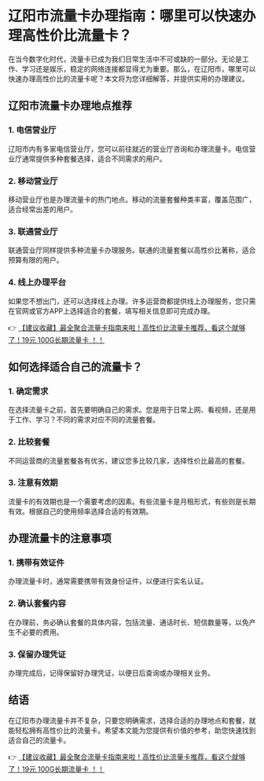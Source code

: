 # 辽阳市流量卡办理指南：哪里可以快速办理高性价比流量卡？

在当今数字化时代，流量卡已成为我们日常生活中不可或缺的一部分。无论是工作、学习还是娱乐，稳定的网络连接都显得尤为重要。那么，在辽阳市，哪里可以快速办理高性价比的流量卡呢？本文将为您详细解答，并提供实用的办理建议。

## 辽阳市流量卡办理地点推荐

### 1. 电信营业厅
辽阳市内有多家电信营业厅，您可以前往就近的营业厅咨询和办理流量卡。电信营业厅通常提供多种套餐选择，适合不同需求的用户。

### 2. 移动营业厅
移动营业厅也是办理流量卡的热门地点。移动的流量套餐种类丰富，覆盖范围广，适合经常出差的用户。

### 3. 联通营业厅
联通营业厅同样提供多种流量卡办理服务。联通的流量套餐以高性价比著称，适合预算有限的用户。

### 4. 线上办理平台
如果您不想出门，还可以选择线上办理。许多运营商都提供线上办理服务，您只需在官网或官方APP上选择适合的套餐，填写相关信息即可完成办理。

👉 [【建议收藏】最全聚合流量卡指南来啦！高性价比流量卡推荐，看这个就够了！19元 100G长期流量卡 ！！](https://bit.ly/Liuliangka)

## 如何选择适合自己的流量卡？

### 1. 确定需求
在选择流量卡之前，首先要明确自己的需求。您是用于日常上网、看视频，还是用于工作、学习？不同的需求对应不同的流量套餐。

### 2. 比较套餐
不同运营商的流量套餐各有优劣，建议您多比较几家，选择性价比最高的套餐。

### 3. 注意有效期
流量卡的有效期也是一个需要考虑的因素。有些流量卡是月租形式，有些则是长期有效。根据自己的使用频率选择合适的有效期。

## 办理流量卡的注意事项

### 1. 携带有效证件
办理流量卡时，通常需要携带有效身份证件，以便进行实名认证。

### 2. 确认套餐内容
在办理前，务必确认套餐的具体内容，包括流量、通话时长、短信数量等，以免产生不必要的费用。

### 3. 保留办理凭证
办理完成后，记得保留好办理凭证，以便日后查询或办理相关业务。

## 结语

在辽阳市办理流量卡并不复杂，只要您明确需求，选择合适的办理地点和套餐，就能轻松拥有高性价比的流量卡。希望本文能为您提供有价值的参考，助您快速找到适合自己的流量卡。

👉 [【建议收藏】最全聚合流量卡指南来啦！高性价比流量卡推荐，看这个就够了！19元 100G长期流量卡 ！！](https://bit.ly/Liuliangka)
